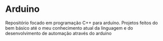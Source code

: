 # Arduino
 Repositório focado em programação C++ para arduíno. Projetos feitos do bem básico até o meu conhecimento atual da linguagem e do desenvolvimento de automação através do arduíno
